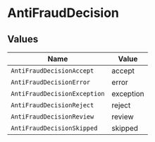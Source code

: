 # AntiFraudDecision


## Values

| Name                         | Value                        |
| ---------------------------- | ---------------------------- |
| `AntiFraudDecisionAccept`    | accept                       |
| `AntiFraudDecisionError`     | error                        |
| `AntiFraudDecisionException` | exception                    |
| `AntiFraudDecisionReject`    | reject                       |
| `AntiFraudDecisionReview`    | review                       |
| `AntiFraudDecisionSkipped`   | skipped                      |